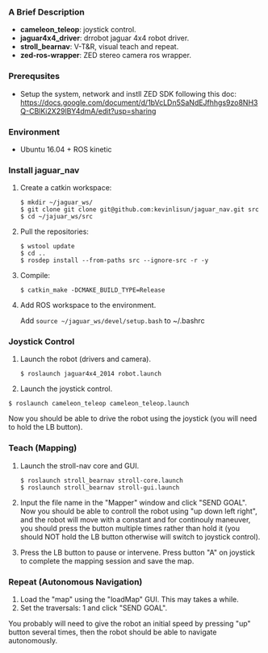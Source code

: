 ### A Brief Description
- **cameleon_teleop**: joystick control.
- **jaguar4x4_driver**: drrobot jaguar 4x4 robot driver. 
- **stroll_bearnav**: V-T&R, visual teach and repeat.
- **zed-ros-wrapper**: ZED stereo camera ros wrapper.


### Prerequsites

- Setup the system, network and instll ZED SDK following this doc: https://docs.google.com/document/d/1bVcLDn5SaNdEJfhhgs9zo8NH3Q-CBlKi2X29lBY4dmA/edit?usp=sharing

### Environment

- Ubuntu 16.04 + ROS kinetic

### Install jaguar_nav

1. Create a catkin workspace:
   ```
   $ mkdir ~/jaguar_ws/
   $ git clone git clone git@github.com:kevinlisun/jaguar_nav.git src
   $ cd ~/jajuar_ws/src
   ```
  
2. Pull the repositories:
   ```
   $ wstool update
   $ cd ..
   $ rosdep install --from-paths src --ignore-src -r -y
   ```
3. Compile:
   ```
   $ catkin_make -DCMAKE_BUILD_TYPE=Release
   ```
4. Add ROS workspace to the environment.

   Add `source ~/jaguar_ws/devel/setup.bash` to ~/.bashrc

### Joystick Control

1. Launch the robot (drivers and camera).
   ```
   $ roslaunch jaguar4x4_2014 robot.launch
   ```
2. Launch the joystick control.
  ```
  $ roslaunch cameleon_teleop cameleon_teleop.launch
  ```
Now you should be able to drive the robot using the joystick (you will need to hold the LB button).

### Teach (Mapping)

1. Launch the stroll-nav core and GUI.
   ```
   $ roslaunch stroll_bearnav stroll-core.launch
   $ roslaunch stroll_bearnav stroll-gui.launch
   ```

2. Input the file name in the "Mapper" window and click "SEND GOAL".
   Now you should be able to controll the robot using "up down left right", and the robot will move with a constant and for continouly maneuver, you should press the button multiple times rather than hold it (you should NOT hold the LB button otherwise will switch to joystick control).

3. Press the LB button to pause or intervene. Press button "A" on joystick to complete the mapping session and save the map.

### Repeat (Autonomous Navigation)

1. Load the "map" using the "loadMap" GUI. This may takes a while.
2. Set the traversals: 1 and click "SEND GOAL". 

You probably will need to give the robot an initial speed by pressing "up" button several times, then the robot should be able to navigate autonomously.
